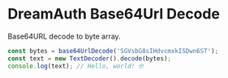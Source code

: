 # DreamAuth Base64Url Decode

Base64URL decode to byte array.

```ts
const bytes = base64UrlDecode('SGVsbG8sIHdvcmxkISDwn6ST');
const text = new TextDecoder().decode(bytes);
console.log(text); // Hello, world! 🤓
```
